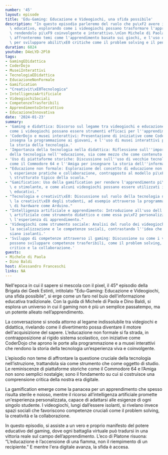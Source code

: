 ```yaml
---
number: '45'
layout: episode
title: 'Edu-Gaming: Educazione e Videogiochi, una sfida possibile'
description: "In questo episodio parleremo del ruolo che pu\xF2 avere il gaming nell'ambito\
  \ educativo, esplorando come i videogiochi possano trasformare l'apprendimento,\
  \ rendendolo pi\xF9 coinvolgente e interattivo.\nCon Michele di Paola e Dino Baldi\
  \ affronteremo temi come l'apprendimento basato sui giochi, e l'uso dei videogiochi\
  \ per sviluppare abilit\xE0 critiche come il problem solving e il pensiero creativo."
duration: 6824
youtube: D4eLYD-2Pl0
tags:
- GamingEDidattica
- CoderDojo
- MuseiInterattivi
- TecnologiaEDidattica
- EducazioneNonFormale
- Gamification
- "Creativit\xE0Tecnologica"
- IntelligenzaArtificiale
- VideogiochiSociali
- CompetenzeTrasferibili
- ApprendimentoInterattivo
- EducazioneInnovativa
date: '2024-01-23'
summary:
- 'Gaming e didattica: Discorso sul legame tra videogiochi e educazione, sottolineando
  come i videogiochi possano essere strumenti efficaci per l''apprendimento e l''insegnamento.'
- 'CoderDojo e musei interattivi: Presentazione di iniziative come CoderDojo, che
  insegna la programmazione ai giovani, e l''uso di musei interattivi per esplorare
  la storia della tecnologia.'
- 'Importanza della tecnologia nella didattica: Riflessione sull''importanza crescente
  della tecnologia nell''educazione, sia come mezzo che come contenuto di studio.'
- 'Uso di piattaforme storiche: Discussione sull''uso di vecchie tecnologie e piattaforme
  come il Commodore 64 e l''Amiga per insegnare la storia dell''informatica.'
- "Educazione non formale: Esplorazione del concetto di educazione non formale tramite\
  \ esperienze pratiche e collaborazione, contrapposto al modello pi\xF9 formale e\
  \ strutturato tipico della scuola."
- "Gamification: Uso della gamification per rendere l'apprendimento pi\xF9 coinvolgente\
  \ e stimolante, e come alcuni videogiochi possano essere utilizzati in contesti\
  \ educativi."
- "Tecnologia e creativit\xE0: Discussione sul ruolo della tecnologia nel potenziare\
  \ la creativit\xE0 degli studenti, ad esempio attraverso la programmazione o l'uso\
  \ di hardware come Arduino."
- "Intelligenza artificiale e apprendimento: Introduzione all'uso dell'intelligenza\
  \ artificiale come strumento didattico e come essa pu\xF2 personalizzare e migliorare\
  \ l'esperienza di apprendimento."
- 'Videogiochi come strumento sociale: Analisi del ruolo dei videogiochi nel favorire
  la socializzazione e le competenze sociali, contrastando l''idea che i videogiochi
  siano isolanti.'
- 'Sviluppo di competenze attraverso il gaming: Discussione su come i videogiochi
  possono sviluppare competenze trasferibili, come il problem solving, il pensiero
  critico e la collaborazione.'
guests:
- Michele di Paola
- Dino Baldi
host: Alessandro Franceschi
links: NA
---
```

Nell'epoca in cui il sapere si mescola con il pixel, il 45° episodio della Brigata dei Geek Estinti, intitolato "Edu-Gaming: Educazione e Videogiochi, una sfida possibile", si erge come un faro nel buio dell'informazione educativa tradizionale. Con la guida di Michele di Paola e Dino Baldi, si esplora un universo in cui il gaming non è più un semplice passatempo, ma un potente alleato nell’apprendimento.

La conversazione si snoda attorno al legame indissolubile tra videgiochi e didattica, rivelando come il divertimento possa diventare il motore dell'acquisizione del sapere. L’educazione non formale si fa strada, in contrapposizione al rigido sistema scolastico, con iniziative come CoderDojo che aprono le porte alla programmazione e a musei interattivi che rendono la storia della tecnologia un’esperienza viva e coinvolgente.

L’episodio non teme di affrontare la questione cruciale della tecnologia nell’istruzione, trattandola sia come strumento che come oggetto di studio. Le reminiscenze di piattaforme storiche come il Commodore 64 e l’Amiga non sono semplici nostalgie; sono il fondamento su cui si costruisce una comprensione critica della nostra era digitale.

La gamification emerge come la panacea per un apprendimento che spesso risulta sterile e noioso, mentre il ricorso all’intelligenza artificiale promette un'esperienza personalizzata, capace di adattarsi alle esigenze di ogni singolo studente. I videogiochi, lungi dall’essere isolanti, si rivelano invece spazi sociali che favoriscono competenze cruciali come il problem solving, la creatività e la collaborazione.

In questo episodio, si assiste a un vero e proprio manifesto del potere educativo del gaming, dove ogni battaglia virtuale può tradursi in una vittoria reale sul campo dell’apprendimento. L’eco di Platone risuona: “L’educazione è l’accensione di una fiamma, non il riempimento di un recipiente.” E mentre l'era digitale avanza, la sfida è accesa.
